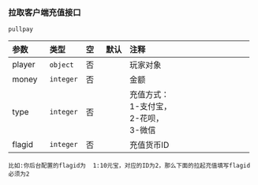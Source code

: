### 拉取客户端充值接口
`pullpay`

| 参数   | 类型      | 空   | 默认 | 注释                                           |
| :----- | :-------- | :--- | :--- | :--------------------------------------------- |
| player | `object`  | 否   |      | 玩家对象                                       |
| money  | `integer` | 否   |      | 金额                                           |
| type   | `integer` | 否   |      | 充值方式：<br />1-支付宝，<br />2-花呗，<br />3-微信 |
| flagid | `integer` | 否   |      | 充值货币ID                                     |
```
比如:你后台配置的flagid为  1:10元宝，对应的ID为2，那么下面的拉起充值填写flagid 必须为2
```

